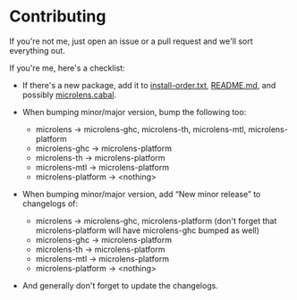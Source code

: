 # Contributing

If you're not me, just open an issue or a pull request and we'll sort everything out.

If you're me, here's a checklist:

  * If there's a new package, add it to [install-order.txt](install-order.txt), [README.md](README.md), and possibly [microlens.cabal](microlens/microlens.cabal).

  * When bumping minor/major version, bump the following too:

      * microlens → microlens-ghc, microlens-th, microlens-mtl, microlens-platform
      * microlens-ghc → microlens-platform
      * microlens-th → microlens-platform
      * microlens-mtl → microlens-platform
      * microlens-platform → \<nothing\>

  * When bumping minor/major version, add “New minor release” to changelogs of:

      * microlens → microlens-ghc, microlens-platform (don't forget that microlens-platform will have microlens-ghc bumped as well)
      * microlens-ghc → microlens-platform
      * microlens-th → microlens-platform
      * microlens-mtl → microlens-platform
      * microlens-platform → \<nothing\>

  * And generally don't forget to update the changelogs.
